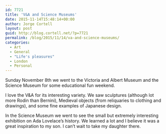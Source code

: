 ```yaml
---
id: 7721
title: 'V&A and Science Museums'
date: 2015-11-14T15:48:14+00:00
author: Jorge Cortell
layout: post
guid: http://blog.cortell.net/?p=7721
permalink: /blog/2015/11/14/va-and-science-museums/
categories:
  - Art
  - General
  - "Life's pleasures"
  - London
  - Personal
---
```



Sunday November 8th we went to the Victoria and Albert Museum and the Science Museum for some educational fun weekend.

I love the V&A for its interesting variety. We saw sculptures (although lot more Rodin than Bernini), Medieval objects (from reliquaries to clothing and drawings), and some fine examples of Japanese design.

In the Science Museum we went to see the small but extremely interesting exhibition on Ada Lovelace’s history. We learned a lot and I believe it was a great inspiration to my son. I can’t wait to take my daughter there.
